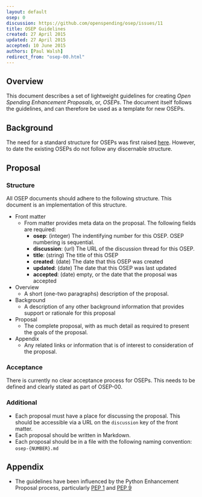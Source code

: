 ```yaml
---
layout: default
osep: 0
discussion: https://github.com/openspending/osep/issues/11
title: OSEP Guidelines
created: 27 April 2015
updated: 27 April 2015
accepted: 10 June 2015
authors: [Paul Walsh]
redirect_from: "osep-00.html"
---
```


## Overview

This document describes a set of lightweight guidelines for creating *Open Spending Enhancement Proposals*, or, *OSEPs*. The document itself follows the guidelines, and can therefore be used as a template for new OSEPs.

## Background

The need for a standard structure for OSEPs was first raised [here](https://github.com/openspending/osep/issues/1). However, to date the existing OSEPs do not follow any discernable structure.

## Proposal

### Structure

All OSEP documents should adhere to the following structure. This document is an implementation of this structure.

* Front matter
    * From matter provides meta data on the proposal. The following fields are required:
      * **osep**: (integer) The indentifying number for this OSEP. OSEP numbering is sequential.
      * **discussion**: (url) The URL of the discussion thread for this OSEP.
      * **title**: (string) The title of this OSEP
      * **created**: (date) The date that this OSEP was created
      * **updated**: (date) The date that this OSEP was last updated
      * **accepted**: (date) empty, or the date that the proposal was accepted
* Overview
    * A short (one-two paragraphs) description of the proposal.
* Background
    * A description of  any other background information that provides support or rationale for this proposal
* Proposal
    * The complete proposal, with as much detail as required to present the goals of the proposal.
* Appendix
    * Any related links or information that is of interest to consideration of the proposal.

### Acceptance

There is currently no clear acceptance process for OSEPs. This needs to be defined and clearly stated as part of OSEP-00.

### Additional

* Each proposal must have a place for discussing the proposal. This should be accessible via a URL on the `discussion` key of the front matter.
* Each proposal should be written in Markdown.
* Each proposal should be in a file with the following naming convention: `osep-{NUMBER}.md`

## Appendix

* The guidelines have been influenced by the Python Enhancement Proposal process, particularly [PEP 1](https://www.python.org/dev/peps/pep-0001/) and [PEP 9](https://www.python.org/dev/peps/pep-0009/)

